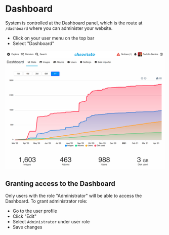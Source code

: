 # Dashboard

System is controlled at the Dashboard panel, which is the route at `/dashboard` where you can administer your website.

- Click on your user menu on the top bar
- Select "Dashboard"

![Dashboard](/screen/dashboard_3.19.png "Dashboard")

## Granting access to the Dashboard

Only users with the role "Administrator" will be able to access the Dashboard. To grant administrator role:

- Go to the user profile
- Click "Edit"
- Select `Administrator` under user role
- Save changes
